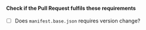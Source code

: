 #### Check if the Pull Request fulfils these requirements

- [ ] Does `manifest.base.json` requires version change?
